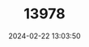 ---
title: "13978"
category: "Mus platythrix"
draft: false
date: 2024-02-22 13:03:50
languages:
  English: ["Flat-haired Mouse", "Brown Spiny Mouse"]
---